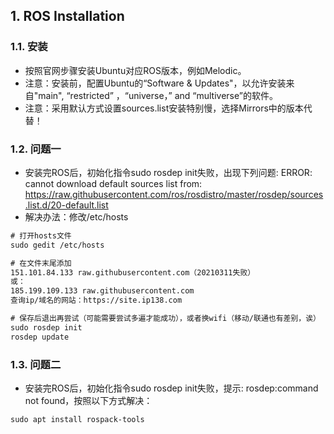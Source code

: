 ## 1. ROS Installation

### 1.1. 安装
* 按照官网步骤安装Ubuntu对应ROS版本，例如Melodic。
* 注意：安装前，配置Ubuntu的“Software & Updates"，以允许安装来自"main", “restricted” ，“universe，” and “multiverse”的软件。
* 注意：采用默认方式设置sources.list安装特别慢，选择Mirrors中的版本代替！

### 1.2. 问题一
* 安装完ROS后，初始化指令sudo rosdep init失败，出现下列问题: ERROR: cannot download default sources list from: https://raw.githubusercontent.com/ros/rosdistro/master/rosdep/sources.list.d/20-default.list
* 解决办法：修改/etc/hosts
```html
# 打开hosts文件
sudo gedit /etc/hosts

# 在文件末尾添加
151.101.84.133 raw.githubusercontent.com（20210311失败）
或：
185.199.109.133 raw.githubusercontent.com
查询ip/域名的网站：https://site.ip138.com

# 保存后退出再尝试（可能需要尝试多遍才能成功），或者换wifi（移动/联通也有差别，诶）
sudo rosdep init
rosdep update
```

### 1.3. 问题二
* 安装完ROS后，初始化指令sudo rosdep init失败，提示: rosdep:command not found，按照以下方式解决：
```html
sudo apt install rospack-tools
```

